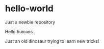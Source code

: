 # hello-world
Just a newbie repository  

Hello humans. 

Just an old dinosaur trying to learn new tricks! 
